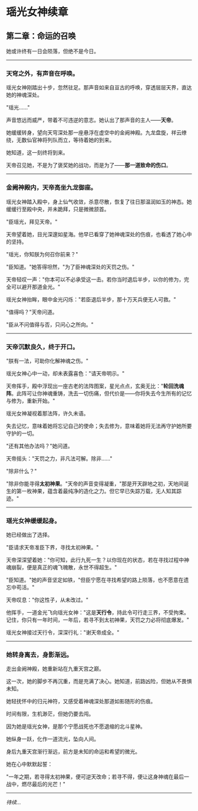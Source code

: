 # 瑶光女神续章

## 第二章：命运的召唤

她或许终有一日会陨落，但绝不是今日。

---

### 天穹之外，有声音在呼唤。

瑶光女神刚踏出十步，忽然驻足。那声音如来自亘古的呼唤，穿透层层天界，直达她的神魂深处。

"瑶光……"

声音悠远而威严，带着不可违逆的意志。她认出了那声音的主人——**天帝**。

她缓缓转身，望向天穹深处那一座悬浮在虚空中的金阙神殿。九龙盘旋，祥云缭绕，无数仙官神将列队而立，等待着她的到来。

她知道，这一刻终将到来。

天帝召见她，不是为了褒奖她的战功，而是为了——**那一道致命的伤口**。

---

### 金阙神殿内，天帝高坐九龙御座。

瑶光女神踏入殿中，身上仙气收敛，杀意尽散，恢复了往日那温润如玉的神态。她缓缓行至殿中央，并未跪拜，只是微微颔首。

"臣瑶光，拜见天帝。"

天帝望着她，目光深邃如星海。他早已看穿了她神魂深处的伤痕，也看透了她心中的坚持。

"瑶光，你知朕为何召你前来？"

"臣知道。"她答得坦然，"为了臣神魂深处的天罚之伤。"

天帝轻叹一声："你本可以不必承受这一击。若你当时退后半步，以你的修为，完全可以避开那道金光。"

瑶光女神抬眸，眼中金光闪烁："若臣退后半步，那十万天兵便无人可救。"

"值得吗？"天帝问道。

"臣从不问值得与否，只问心之所向。"

---

### 天帝沉默良久，终于开口。

"朕有一法，可助你化解神魂之伤。"

瑶光女神心中一动，却未表露喜色："请天帝明示。"

天帝挥手，殿中浮现出一座古老的法阵图案，星光点点，玄奥无比："**轮回洗魂阵**。此阵可让你神魂重铸，洗去一切伤痛，但代价是——你将失去今生所有的记忆与修为，重新开始。"

瑶光女神凝视着那法阵，许久未语。

失去记忆，意味着她将忘记自己的使命；失去修为，意味着她将无法再守护她所要守护的一切。

"还有其他办法吗？"她问道。

天帝摇头："天罚之力，非凡法可解。除非……"

"除非什么？"

"除非你能寻得**太初神果**。"天帝的声音变得凝重，"那是开天辟地之初，天地间诞生的第一枚神果，蕴含着最纯净的造化之力。但它早已失踪万载，无人知其踪迹。"

---

### 瑶光女神缓缓起身。

她已经做出了选择。

"臣请求天帝准臣下界，寻找太初神果。"

天帝深深望着她："你可知，此行九死一生？以你现在的状态，若在寻找过程中神魂崩裂，便是真正的魂飞魄散，永世不得超生。"

"臣知道。"她的声音坚定如铁，"但臣宁愿在寻找希望的路上陨落，也不愿意在遗忘中苟活。"

天帝叹息："你这性子，从未改过。"

他挥手，一道金光飞向瑶光女神："这是**天行令**，持此令可行走三界，不受拘束。记住，你只有一年时间，一年后，若寻不到太初神果，天罚之力必将彻底爆发。"

瑶光女神接过天行令，深深行礼："谢天帝成全。"

---

### 她转身离去，身影渐远。

走出金阙神殿，她重新站在九重天宫之巅。

这一次，她的脚步不再沉重，而是充满了决心。她知道，前路凶险，但她从不畏惧未知。

她轻抚怀中的归元神符，又感受着神魂深处那道如影随形的伤痕。

时间有限，生机渺茫，但她仍要去闯。

因为她是瑶光女神，是那个宁愿战死也不愿退缩的北斗星神。

她纵身一跃，化作一道流光，坠向人间。

身后九重天宫渐行渐远，前方是未知的命运和希望的微光。

她在心中默默起誓：

"一年之期，若寻得太初神果，便可逆天改命；若寻不得，便让这身神魂在最后一战中，燃尽最后的光芒！"

---

*待续...*